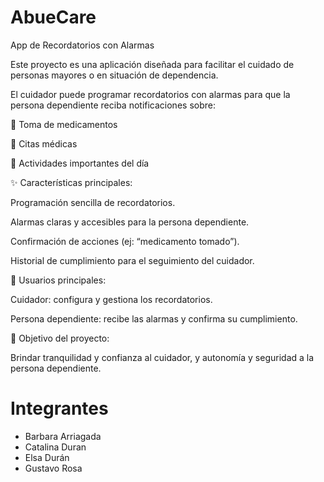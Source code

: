 # AbueCare

App de Recordatorios con Alarmas

Este proyecto es una aplicación diseñada para facilitar el cuidado de personas mayores o en situación de dependencia.

El cuidador puede programar recordatorios con alarmas para que la persona dependiente reciba notificaciones sobre:

💊 Toma de medicamentos

🏥 Citas médicas

📌 Actividades importantes del día

✨ Características principales:

Programación sencilla de recordatorios.

Alarmas claras y accesibles para la persona dependiente.

Confirmación de acciones (ej: “medicamento tomado”).

Historial de cumplimiento para el seguimiento del cuidador.

👥 Usuarios principales:

Cuidador: configura y gestiona los recordatorios.

Persona dependiente: recibe las alarmas y confirma su cumplimiento.

🎯 Objetivo del proyecto:

Brindar tranquilidad y confianza al cuidador, y autonomía y seguridad a la persona dependiente.

# Integrantes

 - Barbara Arriagada
 - Catalina Duran
 - Elsa Durán
 - Gustavo Rosa 
